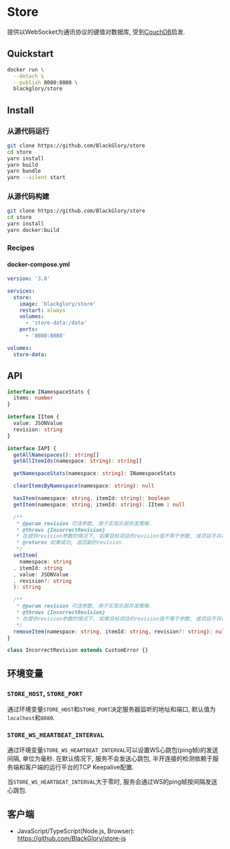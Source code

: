 # Store
提供以WebSocket为通讯协议的键值对数据库, 受到[CouchDB]启发.

[CouchDB]: https://couchdb.apache.org]

## Quickstart
```sh
docker run \
  --detach \
  --publish 8080:8080 \
  blackglory/store
```

## Install
### 从源代码运行
```sh
git clone https://github.com/BlackGlory/store
cd store
yarn install
yarn build
yarn bundle
yarn --silent start
```

### 从源代码构建
```sh
git clone https://github.com/BlackGlory/store
cd store
yarn install
yarn docker:build
```

### Recipes
#### docker-compose.yml
```yaml
version: '3.8'

services:
  store:
    image: 'blackglory/store'
    restart: always
    volumes:
      - 'store-data:/data'
    ports:
      - '8080:8080'

volumes:
  store-data:
```

## API
```ts
interface INamespaceStats {
  items: number
}

interface IItem {
  value: JSONValue
  revision: string
}

interface IAPI {
  getAllNamespaces(): string[]
  getAllItemIds(namespace: string): string[]

  getNamespaceStats(namespace: string): INamespaceStats

  clearItemsByNamespace(namespace: string): null

  hasItem(namespace: string, itemId: string): boolean
  getItem(namespace: string, itemId: string): IItem | null

  /**
   * @param revision 可选参数, 用于实现乐观并发策略.
   * @throws {IncorrectRevision}
   * 在提供revision参数的情况下, 如果目标项目的revision值不等于参数, 或项目不存在, 则抛出此错误.
   * @returns 如果成功, 返回新的revision.
   */
  setItem(
    namespace: string
  , itemId: string
  , value: JSONValue
  , revision?: string
  ): string

  /**
   * @param revision 可选参数, 用于实现乐观并发策略.
   * @throws {IncorrectRevision}
   * 在提供revision参数的情况下, 如果目标项目的revision值不等于参数, 或项目不存在, 则抛出此错误.
   */
  removeItem(namespace: string, itemId: string, revision?: string): null
}

class IncorrectRevision extends CustomError {}
```

## 环境变量
### `STORE_HOST`, `STORE_PORT`
通过环境变量`STORE_HOST`和`STORE_PORT`决定服务器监听的地址和端口,
默认值为`localhost`和`8080`.

### `STORE_WS_HEARTBEAT_INTERVAL`
通过环境变量`STORE_WS_HEARTBEAT_INTERVAL`可以设置WS心跳包(ping帧)的发送间隔, 单位为毫秒.
在默认情况下, 服务不会发送心跳包,
半开连接的检测依赖于服务端和客户端的运行平台的TCP Keepalive配置.

当`STORE_WS_HEARTBEAT_INTERVAL`大于零时,
服务会通过WS的ping帧按间隔发送心跳包.

## 客户端
- JavaScript/TypeScript(Node.js, Browser): <https://github.com/BlackGlory/store-js>
